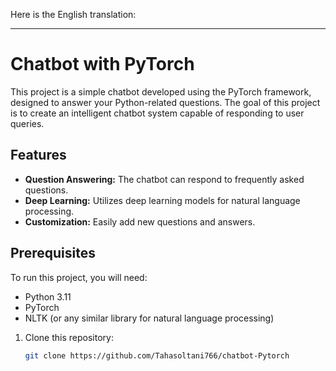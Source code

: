 Here is the English translation:

---

# Chatbot with PyTorch

This project is a simple chatbot developed using the PyTorch framework, designed to answer your Python-related questions. The goal of this project is to create an intelligent chatbot system capable of responding to user queries.

## Features

- **Question Answering:** The chatbot can respond to frequently asked questions.
- **Deep Learning:** Utilizes deep learning models for natural language processing.
- **Customization:** Easily add new questions and answers.

## Prerequisites

To run this project, you will need:

- Python 3.11
- PyTorch
- NLTK (or any similar library for natural language processing)

1. Clone this repository:

    ```bash
    git clone https://github.com/Tahasoltani766/chatbot-Pytorch
    ```
